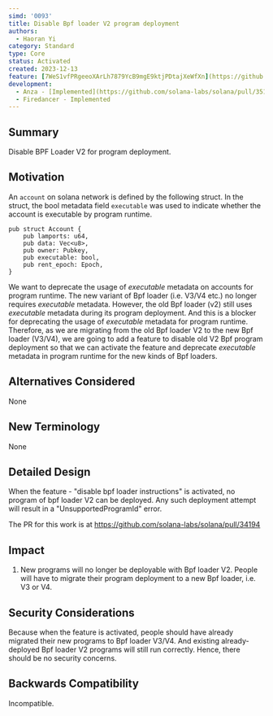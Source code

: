 ```yaml
---
simd: '0093'
title: Disable Bpf loader V2 program deployment
authors:
  - Haoran Yi
category: Standard
type: Core
status: Activated
created: 2023-12-13
feature: [7WeS1vfPRgeeoXArLh7879YcB9mgE9ktjPDtajXeWfXn](https://github.com/solana-labs/solana/issues/34424)
development:
  - Anza - [Implemented](https://github.com/solana-labs/solana/pull/35164)
  - Firedancer - Implemented
---
```


## Summary

Disable BPF Loader V2 for program deployment.

## Motivation

An `account` on solana network is defined by the following struct. In the
struct, the bool metadata field `executable` was used to indicate whether the
account is executable by program runtime.

```
pub struct Account {
    pub lamports: u64,
    pub data: Vec<u8>,
    pub owner: Pubkey,
    pub executable: bool,
    pub rent_epoch: Epoch,
}
```

We want to deprecate the usage of *executable* metadata on accounts for program
runtime. The new variant of Bpf loader (i.e. V3/V4 etc.) no longer requires
*executable* metadata. However, the old Bpf loader (v2) still uses *executable*
metadata during its program deployment. And this is a blocker for deprecating
the usage of *executable* metadata for program runtime. Therefore, as we are
migrating from the old Bpf loader V2 to the new Bpf loader (V3/V4), we are going
to add a feature to disable old V2 Bpf program deployment so that we can
activate the feature and deprecate *executable* metadata in program runtime for
the new kinds of Bpf loaders.


## Alternatives Considered

None

## New Terminology

None

## Detailed Design

When the feature - "disable bpf loader instructions" is activated, no program of
bpf loader V2 can be deployed. Any such deployment attempt will result in a
"UnsupportedProgramId" error.

The PR for this work is at https://github.com/solana-labs/solana/pull/34194

## Impact

1. New programs will no longer be deployable with Bpf loader V2. People will have
   to migrate their program deployment to a new Bpf loader, i.e. V3 or V4.


## Security Considerations

Because when the feature is activated, people should have already migrated their
new programs to Bpf loader V3/V4. And existing already-deployed Bpf loader V2
programs will still run correctly. Hence, there should be no security concerns.

## Backwards Compatibility

Incompatible.
